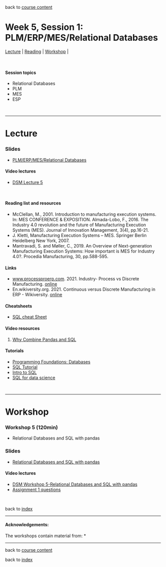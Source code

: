 back to [course content](index#course_organisation)


# Week 5, Session 1: PLM/ERP/MES/Relational Databases

[Lecture](#lecture) | [Reading](#reading) | [Workshop](#workshop) | 
<p><br /></p>

#### Session topics

* Relational Databases
* PLM
* MES
* ESP

<p>&nbsp;</p>

***

# Lecture 

### Slides
* [PLM/ERP/MES/Relational Databases](/course_content_2022/files/Data_Science_in_Manufacturing-Week_5.pdf)  

#### Video lectures
* [DSM Lecture 5](https://uoe.sharepoint.com/:v:/s/DS4M9-2022/EUePA55bSLdKtn67CPpD5O4B-Gp4I39n8qm_ODIZzjuNrQ?e=Yd6ThT)

<br />

  
<a name = "reading"></a>

#### Reading list and resources 


* McClellan, M., 2001. Introduction to manufacturing execution systems. In: MES CONFERENCE & EXPOSITION.
Almada-Lobo, F., 2016. The Industry 4.0 revolution and the future of Manufacturing Execution Systems (MES). Journal of Innovation Management, 3(4), pp.16-21.
* J. Kletti, Manufacturing Execution Systems – MES. Springer Berlin Heidelberg New York, 2007.
* Mantravadi, S. and Møller, C., 2019. An Overview of Next-generation Manufacturing Execution Systems: How important is MES for Industry 4.0?. Procedia Manufacturing, 30, pp.588-595. 



#### Links

* www.processproerp.com. 2021. Industry- Process vs Discrete Manufacturing. [online](https://www.processproerp.com/discrete-vs-process-manufacturing)
* En.wikiversity.org. 2021. Continuous versus Discrete Manufacturing in ERP - Wikiversity. [online](https://en.wikiversity.org/wiki/Continuous_versus_Discrete_Manufacturing_in_ERP)


#### Cheatsheets

* [SQL cheat Sheet](https://www.sqltutorial.org/sql-cheat-sheet/)

#### Video resources

1. [Why Combine Pandas and SQL](https://www.youtube.com/watch?v=OV6Mh2Jl9zQ)

#### Tutorials

* [Programming Foundations: Databases](https://www.linkedin.com/learning-login/share?account=50251009&forceAccount=false&redirect=https%3A%2F%2Fwww.linkedin.com%2Flearning%2Fprogramming-foundations-databases-2%3Ftrk%3Dshare_ent_url%26shareId%3DV2qyFOcVQvyGtLSj3iv8jA%253D%253D)
* [SQL Tutorial](https://www.w3schools.com/sql/default.asp)
* [Intro to SQL](https://www.kaggle.com/learn/intro-to-sql)
* [SQL for data science](https://mode.com/sql-tutorial/introduction-to-sql/)


<p>&nbsp;</p>


***

# Workshop

<a name = "workshop"></a>
### Workshop 5  (120min)

* Relational Databases and SQL with pandas

### Slides
* [Relational Databases and SQL with pandas](/course_content_2022/files/Workshop-Week_5.pdf)  

#### Video lectures
* [DSM Workshop 5-Relational Databases and SQL with pandas](https://uoe.sharepoint.com/:v:/s/DS4M9-2022/Ee6Kzphah0ZJp9G8X7nWjZUBmdLtWrIyVAF0fh78GzMhWA?e=rzq85g)
* [Assignment 1 questions](https://uoe.sharepoint.com/:v:/s/DS4M9-2022/EW5gpzQ9-idIuFsbDTdFGCQB0VKIwLSzvhcRWZ-TqioG-Q?e=WoQenu)


<p>&nbsp;</p>

back to [index](index#course_organisation)

***
  

#### Acknowledgements:

The workshops contain material from:
* 

***

back to [course content](index#course_organisation)

 back to [index](index.md)

